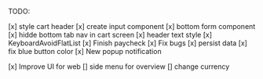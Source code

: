 TODO:

[x] style cart header
[x] create input component
[x] bottom form component
[x] hidde bottom tab nav in cart screen
[x] header text style
[x] KeyboardAvoidFlatList
[x] Finish paycheck
[x] Fix bugs
[x] persist data
[x] fix blue button color
[x] New popup notification

[x] Improve UI for web
[] side menu for overview
[] change currency
